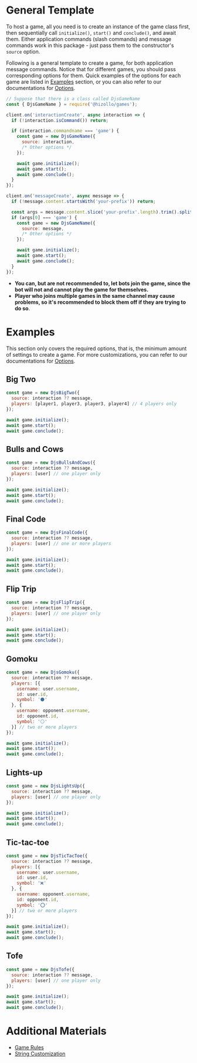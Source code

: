 # General Template
To host a game, all you need is to create an instance of the game class first, then sequentially call `initialize()`, `start()` and `conclude()`, and await them. Either application commands (slash commands) and message commands work in this package - just pass them to the constructor's `source` option.

Following is a general template to create a game, for both application message commands. Notice that for different games, you should pass corresponding options for them. Quick examples of the options for each game are listed in [Examples](#Examples) section, or you can also refer to our documentations for [Options](../docs/options.md).

```js
// Suppose that there is a class called DjsGameName
const { DjsGameName } = require('@hizollo/games');

client.on('interactionCreate', async interaction => {
  if (!interaction.isCommand()) return;

  if (interaction.commandname === 'game') {
    const game = new DjsGameName({
      source: interaction, 
      /* Other options */
    });

    await game.initialize();
    await game.start();
    await game.conclude();
  }
});

client.on('messageCreate', async message => {
  if (!message.content.startsWith('your-prefix')) return;

  const args = message.content.slice('your-prefix'.length).trim().split(/ +/);
  if (args[0] === 'game') {
    const game = new DjsGameName({
      source: message, 
      /* Other options */
    });

    await game.initialize();
    await game.start();
    await game.conclude();
  }
});
```
- **You can, but are not recommended to, let bots join the game, since the bot will not and cannot play the game for themselves.**
- **Player who joins multiple games in the same channel may cause problems, so it's recommended to block them off if they are trying to do so**.

# Examples
This section only covers the required options, that is, the minimum amount of settings to create a game. For more customizations, you can refer to our documentations for [Options](../docs/options.md). 

## Big Two
```js
const game = new DjsBigTwo({
  source: interaction ?? message, 
  players: [player1, player3, player3, player4] // 4 players only
});

await game.initialize();
await game.start();
await game.conclude();
```

## Bulls and Cows
```js
const game = new DjsBullsAndCows({
  source: interaction ?? message, 
  players: [user] // one player only
});

await game.initialize();
await game.start();
await game.conclude();
```

## Final Code
```js
const game = new DjsFinalCode({
  source: interaction ?? message, 
  players: [user] // one or more players
});

await game.initialize();
await game.start();
await game.conclude();
```

## Flip Trip
```js
const game = new DjsFlipTrip({
  source: interaction ?? message, 
  players: [user] // one player only
});

await game.initialize();
await game.start();
await game.conclude();
```


## Gomoku
```js
const game = new DjsGomoku({
  source: interaction ?? message, 
  players: [{
    username: user.username, 
    id: user.id, 
    symbol: '⚫'
  }, {
    username: opponent.username, 
    id: opponent.id, 
    symbol: '⚪'
  }] // two or more players
});

await game.initialize();
await game.start();
await game.conclude();
```


## Lights-up
```js
const game = new DjsLightsUp({
  source: interaction ?? message, 
  players: [user] // one player only
});

await game.initialize();
await game.start();
await game.conclude();
```


## Tic-tac-toe
```js
const game = new DjsTicTacToe({
  source: interaction ?? message, 
  players: [{
    username: user.username, 
    id: user.id, 
    symbol: '❌'
  }, {
    username: opponent.username, 
    id: opponent.id, 
    symbol: '⭕'
  }] // two or more players
});

await game.initialize();
await game.start();
await game.conclude();
```


## Tofe
```js
const game = new DjsTofe({
  source: interaction ?? message, 
  players: [user] // one player only
});

await game.initialize();
await game.start();
await game.conclude();
```


# Additional Materials
- [Game Rules](./gamerules.md)
- [String Customization](./strings.md)
